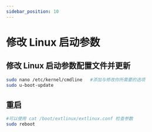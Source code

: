 ```yaml
---
sidebar_position: 10
---
```


# 修改 Linux 启动参数

## 修改 Linux 启动参数配置文件并更新

```bash
sudo nano /etc/kernel/cmdline   #添加与修改你所需要的选项
sudo u-boot-update
```

## 重启

```bash
#可以使用 cat /boot/extlinux/extlinux.conf 检查参数
sudo reboot
```
